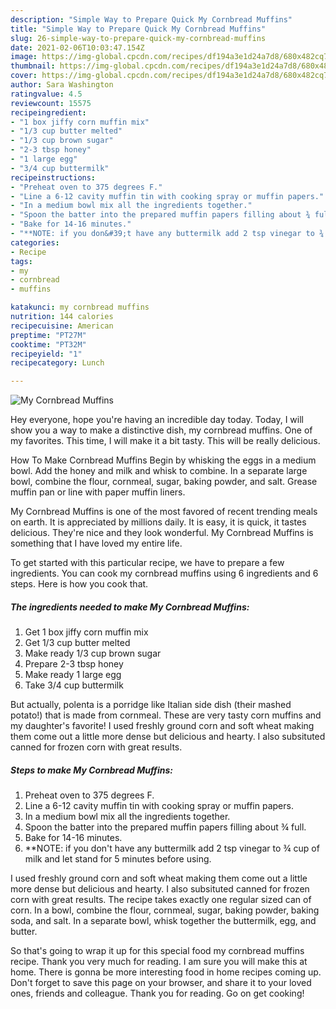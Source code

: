 ```yaml
---
description: "Simple Way to Prepare Quick My Cornbread Muffins"
title: "Simple Way to Prepare Quick My Cornbread Muffins"
slug: 26-simple-way-to-prepare-quick-my-cornbread-muffins
date: 2021-02-06T10:03:47.154Z
image: https://img-global.cpcdn.com/recipes/df194a3e1d24a7d8/680x482cq70/my-cornbread-muffins-recipe-main-photo.jpg
thumbnail: https://img-global.cpcdn.com/recipes/df194a3e1d24a7d8/680x482cq70/my-cornbread-muffins-recipe-main-photo.jpg
cover: https://img-global.cpcdn.com/recipes/df194a3e1d24a7d8/680x482cq70/my-cornbread-muffins-recipe-main-photo.jpg
author: Sara Washington
ratingvalue: 4.5
reviewcount: 15575
recipeingredient:
- "1 box jiffy corn muffin mix"
- "1/3 cup butter melted"
- "1/3 cup brown sugar"
- "2-3 tbsp honey"
- "1 large egg"
- "3/4 cup buttermilk"
recipeinstructions:
- "Preheat oven to 375 degrees F."
- "Line a 6-12 cavity muffin tin with cooking spray or muffin papers."
- "In a medium bowl mix all the ingredients together."
- "Spoon the batter into the prepared muffin papers filling about ¾ full."
- "Bake for 14-16 minutes."
- "**NOTE: if you don&#39;t have any buttermilk add 2 tsp vinegar to ¾ cup of milk and let stand for 5 minutes before using."
categories:
- Recipe
tags:
- my
- cornbread
- muffins

katakunci: my cornbread muffins 
nutrition: 144 calories
recipecuisine: American
preptime: "PT27M"
cooktime: "PT32M"
recipeyield: "1"
recipecategory: Lunch

---
```



![My Cornbread Muffins](https://img-global.cpcdn.com/recipes/df194a3e1d24a7d8/680x482cq70/my-cornbread-muffins-recipe-main-photo.jpg)

Hey everyone, hope you're having an incredible day today. Today, I will show you a way to make a distinctive dish, my cornbread muffins. One of my favorites. This time, I will make it a bit tasty. This will be really delicious.

How To Make Cornbread Muffins Begin by whisking the eggs in a medium bowl. Add the honey and milk and whisk to combine. In a separate large bowl, combine the flour, cornmeal, sugar, baking powder, and salt. Grease muffin pan or line with paper muffin liners.

My Cornbread Muffins is one of the most favored of recent trending meals on earth. It is appreciated by millions daily. It is easy, it is quick, it tastes delicious. They're nice and they look wonderful. My Cornbread Muffins is something that I have loved my entire life.


To get started with this particular recipe, we have to prepare a few ingredients. You can cook my cornbread muffins using 6 ingredients and 6 steps. Here is how you cook that.

<!--inarticleads1-->

##### The ingredients needed to make My Cornbread Muffins:

1. Get 1 box jiffy corn muffin mix
1. Get 1/3 cup butter melted
1. Make ready 1/3 cup brown sugar
1. Prepare 2-3 tbsp honey
1. Make ready 1 large egg
1. Take 3/4 cup buttermilk


But actually, polenta is a porridge like Italian side dish (their mashed potato!) that is made from cornmeal. These are very tasty corn muffins and my daughter&#39;s favorite! I used freshly ground corn and soft wheat making them come out a little more dense but delicious and hearty. I also subsituted canned for frozen corn with great results. 

<!--inarticleads2-->

##### Steps to make My Cornbread Muffins:

1. Preheat oven to 375 degrees F.
1. Line a 6-12 cavity muffin tin with cooking spray or muffin papers.
1. In a medium bowl mix all the ingredients together.
1. Spoon the batter into the prepared muffin papers filling about ¾ full.
1. Bake for 14-16 minutes.
1. **NOTE: if you don&#39;t have any buttermilk add 2 tsp vinegar to ¾ cup of milk and let stand for 5 minutes before using.


I used freshly ground corn and soft wheat making them come out a little more dense but delicious and hearty. I also subsituted canned for frozen corn with great results. The recipe takes exactly one regular sized can of corn. In a bowl, combine the flour, cornmeal, sugar, baking powder, baking soda, and salt. In a separate bowl, whisk together the buttermilk, egg, and butter. 

So that's going to wrap it up for this special food my cornbread muffins recipe. Thank you very much for reading. I am sure you will make this at home. There is gonna be more interesting food in home recipes coming up. Don't forget to save this page on your browser, and share it to your loved ones, friends and colleague. Thank you for reading. Go on get cooking!
